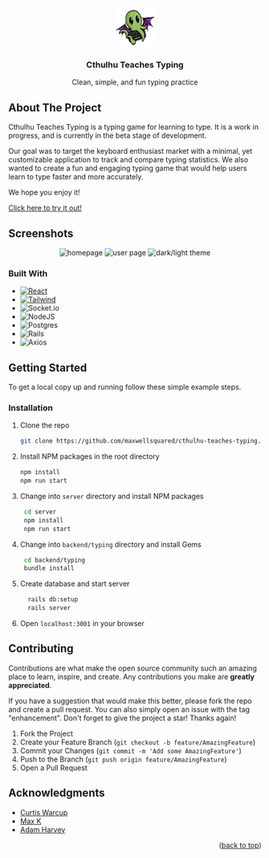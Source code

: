 
<!-- PROJECT LOGO -->
<br />
<div align="center">
  <a href="https://www.cthulhuteachestyping.com/">
    <img src="./public/images/cthulhu.png" alt="Logo" width="80" height="80">
  </a>

<h3 align="center">Cthulhu Teaches Typing</h3>

  <p align="center">
    Clean, simple, and fun typing practice
    <br />
  </p>
</div>
</details>


## About The Project


Cthulhu Teaches Typing is a typing game for learning to type. It is a work in progress, and is currently in the beta stage of development.

Our goal was to target the keyboard enthusiast market with a minimal, yet customizable application to track and compare typing statistics. We also wanted to create a fun and engaging typing game that would help users learn to type faster and more accurately.

We hope you enjoy it! 

[Click here to try it out!](https://www.cthulhuteachestyping.com/)

## Screenshots
<div align="center">
  <img src="https://media2.giphy.com/media/r95N2PBaOXaOifI1mh/giphy.gif?cid=790b761129a024ece40054e71c97e5415d59fb7225e747ee&rid=giphy.gif&ct=g" alt="homepage">
  <img src="https://media1.giphy.com/media/JTI6M0d3s1w1hLkkFx/giphy.gif?cid=790b7611ffa3ba30af1975f667b229717902c1a8b184fa7f&rid=giphy.gif&ct=g" alt="user page">
  <img src="https://media0.giphy.com/media/n5udfH3CLSwPhKnOkq/giphy.gif?cid=790b7611967ea3f5cbd09272d5891513da94f00659e83748&rid=giphy.gif&ct=g" alt="dark/light theme">

</div>

### Built With

* [![React][React.js]][React-url]
* [![Tailwind][Tailwind.dev]][Tailwind-url]
* ![Socket.io](https://img.shields.io/badge/Socket.io-black?style=for-the-badge&logo=socket.io&badgeColor=010101)
* ![NodeJS](https://img.shields.io/badge/node.js-6DA55F?style=for-the-badge&logo=node.js&logoColor=white)
* ![Postgres](https://img.shields.io/badge/postgres-%23316192.svg?style=for-the-badge&logo=postgresql&logoColor=white)
* ![Rails](https://img.shields.io/badge/rails-%23CC0000.svg?style=for-the-badge&logo=ruby-on-rails&logoColor=white)
* ![Axios](https://img.shields.io/static/v1?style=for-the-badge&message=Axios&color=5A29E4&logo=Axios&logoColor=FFFFFF&label=)



## Getting Started

To get a local copy up and running follow these simple example steps.

### Installation

1. Clone the repo
   ```sh
   git clone https://github.com/maxwellsquared/cthulhu-teaches-typing.git
   ```
2. Install NPM packages in the root directory
   ```sh
   npm install
   npm run start
   ```
3. Change into `server` directory and install NPM packages
   ```sh
    cd server
    npm install
    npm run start
    ```
5. Change into `backend/typing` directory and install Gems
   ```sh
    cd backend/typing
    bundle install
    ```
6. Create database and start server
    ```sh
      rails db:setup
      rails server
    ```
7. Open `localhost:3001` in your browser
## Contributing

Contributions are what make the open source community such an amazing place to learn, inspire, and create. Any contributions you make are **greatly appreciated**.

If you have a suggestion that would make this better, please fork the repo and create a pull request. You can also simply open an issue with the tag "enhancement".
Don't forget to give the project a star! Thanks again!

1. Fork the Project
2. Create your Feature Branch (`git checkout -b feature/AmazingFeature`)
3. Commit your Changes (`git commit -m 'Add some AmazingFeature'`)
4. Push to the Branch (`git push origin feature/AmazingFeature`)
5. Open a Pull Request


## Acknowledgments

* [Curtis Warcup](https://github.com/Cwarcup)
* [Max K](https://github.com/maxwellsquared)
* [Adam Harvey](https://github.com/adamgrharvey)

<p align="right">(<a href="#readme-top">back to top</a>)</p>



<!-- MARKDOWN LINKS & IMAGES -->
[product-screenshot]: images/screenshot.png
[React.js]: https://img.shields.io/badge/React-20232A?style=for-the-badge&logo=react&logoColor=61DAFB
[React-url]: https://reactjs.org/
[Tailwind.dev]: https://img.shields.io/badge/tailwindcss-%2338B2AC.svg?style=for-the-badge&logo=tailwind-css&logoColor=white
[Tailwind-url]: https://Tailwindcss.com/





